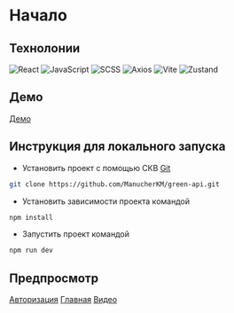 # Начало

## Технолонии

![React](https://img.shields.io/badge/-React-000?style=for-the-badge&logo=React&logoColor=07D8F8)
![JavaScript](https://img.shields.io/badge/-JavaScript-000?style=for-the-badge&logo=JavaScript&logoColor=ffeb3b)
![SCSS](https://img.shields.io/badge/-SCSS-000?style=for-the-badge&logo=sass&logoColor=CE639A)
![Axios](https://img.shields.io/badge/-Axios-000?style=for-the-badge&logo=Axios&logoColor=5733C2)
![Vite](https://img.shields.io/badge/-Vite-000?style=for-the-badge&logo=Vite&logoColor=13ad00)
![Zustand](https://img.shields.io/badge/-Zustand-000?style=for-the-badge&logo=Zustand&logoColor=5733C2)

## Демо

[Демо](https://green-api-alpha.vercel.app)

## Инструкция для локального запуска

- Установить проект с помощью СКВ [Git](https://git-scm.com)

```bash
git clone https://github.com/ManucherKM/green-api.git
```

- Установить зависимости проекта командой

```bash
npm install
```

- Запустить проект командой

```bash
npm run dev
```

## Предпросмотр
[Авторизация](ссылка)
[Главная](ссылка)
[Видео](ссылка)
